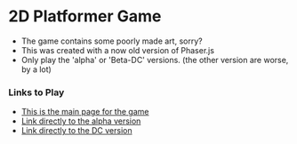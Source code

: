# 2D Platformer Game

* The game contains some poorly made art, sorry?
* This was created with a now old version of Phaser.js
* Only play the 'alpha' or 'Beta-DC' versions. (the other version are worse, by a lot)

### Links to Play

* [This is the main page for the game](thefungame.netlify.app)
* [Link directly to the alpha version](thefungame.netlify.app/alpha/)
* [Link directly to the DC version](thefungame.netlify.app/beta-dc/)
